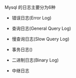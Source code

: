 Mysql 的日志主要分为6种

* 错误日志(Error Log)

* 查询日志(General Query Log)

* 慢查询日志(Slow Query Log)

* 事务日志()

* 二进制日志(Binary Log)

* 中继日志